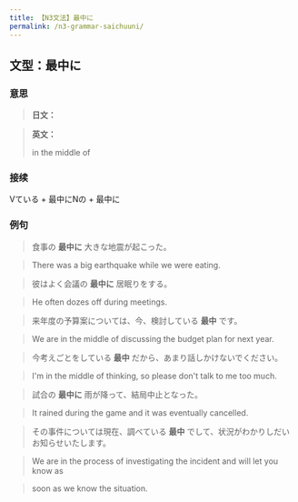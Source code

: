 ```yaml
---
title: 【N3文法】最中に
permalink: /n3-grammar-saichuuni/
---
```


## 文型：最中に

### 意思

> **日文：**


> **英文：**
> 
> in the middle of


### 接续

Vている + 最中にNの + 最中に

### 例句

> 食事の **最中に** 大きな地震が起こった。

> There was a big earthquake while we were eating.

> 彼はよく会議の **最中に** 居眠りをする。

> He often dozes off during meetings.

> 来年度の予算案については、今、検討している **最中** です。

> We are in the middle of discussing the budget plan for next year.

> 今考えごとをしている **最中** だから、あまり話しかけないでください。

> I'm in the middle of thinking, so please don't talk to me too much.

> 試合の **最中に** 雨が降って、結局中止となった。

> It rained during the game and it was eventually cancelled.

> その事件については現在、調べている **最中** でして、状況がわかりしだいお知らせいたします。

> We are in the process of investigating the incident and will let you know as

> soon as we know the situation.

